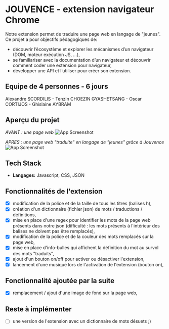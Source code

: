 # JOUVENCE - extension navigateur Chrome

Notre extension permet de traduire une page web en langage de "jeunes".
Ce projet a pour objectifs pédagogiques de:
- découvrir l’écosystème et explorer les mécanismes d’un navigateur (DOM, moteur exécution JS, ...),
- se familiariser avec la documentation d’un navigateur et découvrir comment coder une extension pour navigateur,
- développer une API et l’utiliser pour créer son extension.

## Equipe de 4 personnes - 6 jours

Alexandre SCORDILIS - Tenzin CHOEZIN GYASHETSANG - Oscar CORTIJOS - Ghislaine AYBRAM

## Aperçu du projet

*AVANT : une page web*
![App Screenshot](/screen/)

*APRES : une page web "traduite" en langage de "jeunes" grâce à Jouvence*
![App Screenshot](/screen/)

## Tech Stack

- **Langages:** Javascript, CSS, JSON

## Fonctionnalités de l'extension

- [x] modification de la police et de la taille de tous les titres (balises h),
- [x] création d'un dictionnaire (fichier json) de mots / traductions / définitions,
- [x] mise en place d'une regex pour identifier les mots de la page web présents dans notre json (difficulté : les mots présents à l'intérieur des balises ne doivent pas être remplacés),
- [x] modification de la police et de la couleur des mots remplacés sur la page web,
- [x] mise en place d'info-bulles qui affichent la définition du mot au survol des mots "traduits",
- [x] ajout d'un bouton on/off pour activer ou désactiver l'extension,
- [x] lancement d'une musique lors de l'activation de l'extension (bouton on),

## Fonctionnalité ajoutée par la suite

- [x] remplacement / ajout d'une image de fond sur la page web,

## Reste à implémenter

- [ ] une version de l'extension avec un dictionnaire de mots désuets ;)
